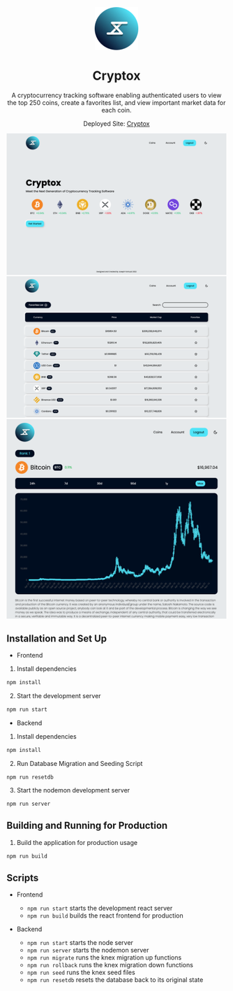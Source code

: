 <div align="center">
   <img alt="Logo" src="frontend/public/cryptox-logo.png" width="100" />
</div>
<h1 align="center">
   Cryptox
</h1>
<p align="center">
   A cryptocurrency tracking software enabling authenticated users to view the top 250 coins, create a favorites list, and view important market data for each coin.
</p>
<p align="center">
   Deployed Site: <a href="https://cryptox-cryptocurrency-tracker.vercel.app/" target="_blank">Cryptox</a>
</p>
<img alt="home-page-img" src="frontend/public/home-page.png">
<img alt="coins-page-img" src="frontend/public/coins-page.png">
<img alt="bitcoin-page-img" src="frontend/public/bitcoin-page.png">

## Installation and Set Up

- Frontend

1. Install dependencies

```sh
npm install
```

2. Start the development server

```sh
npm run start
```

- Backend

1. Install dependencies

```sh
npm install
```

2. Run Database Migration and Seeding Script

```
npm run resetdb
```

3. Start the nodemon development server

```sh
npm run server
```

## Building and Running for Production

1. Build the application for production usage

```sh
npm run build
```

## Scripts

- Frontend

  - `npm run start` starts the development react server
  - `npm run build` builds the react frontend for production

- Backend

  - `npm run start` starts the node server
  - `npm run server` starts the nodemon server
  - `npm run migrate` runs the knex migration up functions
  - `npm run rollback` runs the knex migration down functions
  - `npm run seed` runs the knex seed files
  - `npm run resetdb` resets the database back to its original state
